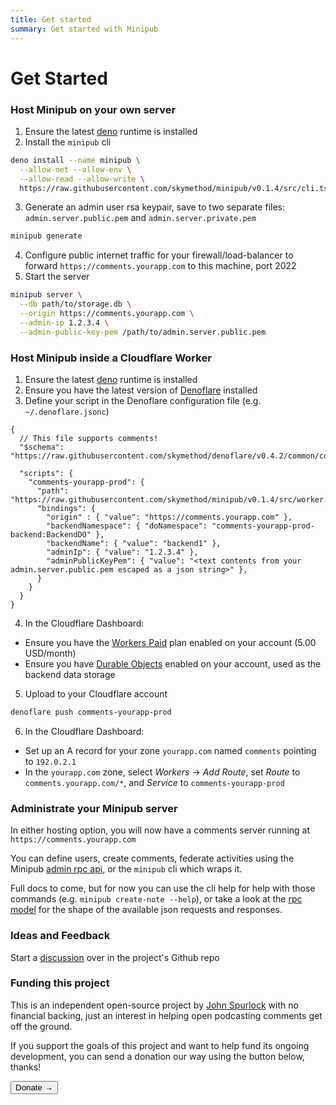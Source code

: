 ```yaml
---
title: Get started
summary: Get started with Minipub
---
```


# Get Started

### Host Minipub on your own server
1. Ensure the latest [deno](https://deno.land/#installation) runtime is installed
2. Install the `minipub` cli

```sh
deno install --name minipub \
  --allow-net --allow-env \
  --allow-read --allow-write \
  https://raw.githubusercontent.com/skymethod/minipub/v0.1.4/src/cli.ts
```
3. Generate an admin user rsa keypair, save to two separate files: `admin.server.public.pem` and `admin.server.private.pem`

```sh
minipub generate
```
4. Configure public internet traffic for your firewall/load-balancer to forward `https://comments.yourapp.com` to this machine, port 2022
5. Start the server

```sh
minipub server \
  --db path/to/storage.db \
  --origin https://comments.yourapp.com \
  --admin-ip 1.2.3.4 \
  --admin-public-key-pem /path/to/admin.server.public.pem 
```

### Host Minipub inside a Cloudflare Worker
1. Ensure the latest [deno](https://deno.land/#installation) runtime is installed
2. Ensure you have the latest version of [Denoflare](https://denoflare.dev/) installed
3. Define your script in the Denoflare configuration file (e.g. `~/.denoflare.jsonc`)

```jsonc
{
  // This file supports comments!
  "$schema": "https://raw.githubusercontent.com/skymethod/denoflare/v0.4.2/common/config.schema.json",

  "scripts": {
    "comments-yourapp-prod": {
      "path": "https://raw.githubusercontent.com/skymethod/minipub/v0.1.4/src/worker.ts",
      "bindings": {
        "origin" : { "value": "https://comments.yourapp.com" },
        "backendNamespace": { "doNamespace": "comments-yourapp-prod-backend:BackendDO" },
        "backendName": { "value": "backend1" },
        "adminIp": { "value": "1.2.3.4" },
        "adminPublicKeyPem": { "value": "<text contents from your admin.server.public.pem escaped as a json string>" },
      }
    }
  }
}
```
4. In the Cloudflare Dashboard:
- Ensure you have the [Workers Paid](https://www.cloudflare.com/plans/developer-platform/#overview) plan enabled on your account (5.00 USD/month) 
- Ensure you have [Durable Objects](https://developers.cloudflare.com/workers/runtime-apis/durable-objects) enabled on your account, used as the backend data storage

5. Upload to your Cloudflare account

```sh
denoflare push comments-yourapp-prod
```
6. In the Cloudflare Dashboard:
- Set up an A record for your zone `yourapp.com` named `comments` pointing to `192.0.2.1`
- In the `yourapp.com` zone, select _Workers_ -> _Add Route_, set _Route_ to `comments.yourapp.com/*`, and _Service_ to `comments-yourapp-prod`

### Administrate your Minipub server
In either hosting option, you will now have a comments server running at `https://comments.yourapp.com`

You can define users, create comments, federate activities using the Minipub [admin rpc api](https://github.com/skymethod/minipub/blob/v0.1.4/src/cli.ts#L37), or the `minipub` cli which wraps it.

Full docs to come, but for now you can use the cli help for help with those commands (e.g. `minipub create-note --help`), or take a look
at the [rpc model](https://github.com/skymethod/minipub/blob/master/src/rpc_model.ts) for the shape of the available json requests and responses.

### Ideas and Feedback
Start a [discussion](https://github.com/skymethod/minipub/discussions) over in the project's Github repo

### Funding this project
This is an independent open-source project by [John Spurlock](https://github.com/johnspurlock-skymethod) with no financial backing, just an interest in helping open podcasting comments get off the ground.

If you support the goals of this project and want to help fund its ongoing development, you can send a donation our way using the button below, thanks!

<Button type="primary" href="https://buy.stripe.com/6oE2aIduL5rzfEQfYZ">Donate →</Button>
